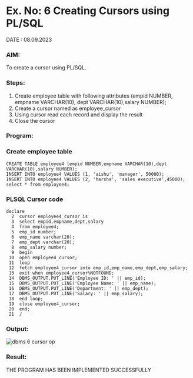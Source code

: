 # Ex. No: 6 Creating Cursors using PL/SQL

DATE : 08.09.2023

### AIM:
To create a cursor using PL/SQL.

### Steps:
1. Create employee table with following attributes (empid NUMBER, empname VARCHAR(10), dept VARCHAR(10),salary NUMBER);
2. Create a cursor named as employee_cursor
3. Using cursor read each record and display the result
4. Close the cursor

### Program:

### Create employee table
```
CREATE TABLE employee4 (empid NUMBER,empname VARCHAR(10),dept VARCHAR(10),salary NUMBER);
INSERT INTO employee4 VALUES (1, 'aishu', 'manager', 50000);
INSERT INTO employee4 VALUES (2, 'harsha', 'sales executive',45000);
select * from employee4;
```

### PLSQL Cursor code
```
declare
  2  cursor employee4_cursor is
  3  select empid,empname,dept,salary
  4  from employee4;
  5  emp_id number;
  6  emp_name varchar(20);
  7  emp_dept varchar(20);
  8  emp_salary number;
  9  begin
 10  open employee4_cursor;
 11  loop
 12  fetch employee4_cursor into emp_id,emp_name,emp_dept,emp_salary;
 13  exit when employee4_cursor%NOTFOUND;
 14  DBMS_OUTPUT.PUT_LINE('Employee ID: ' || emp_id);
 15  DBMS_OUTPUT.PUT_LINE('Employee Name: ' || emp_name);
 16  DBMS_OUTPUT.PUT_LINE('Department: ' || emp_dept);
 17  DBMS_OUTPUT.PUT_LINE('Salary: ' || emp_salary);
 18  end loop;
 19  close employee4_cursor;
 20  end;
 21  /
```


### Output:
![dbms 6 cursor op](https://github.com/AtchayaSundaramoorthy/Ex-no-6-Creating-Cursors-using-PL-SQL/assets/119393516/b7866557-6881-4c06-878b-9db4f8a03ec5)


### Result:
THE PROGRAM HAS BEEN IMPLEMENTED SUCCESSFULLY
